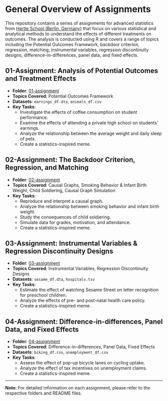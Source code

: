 

# General Overview of Assignments

This repository contains a series of assignments for advanced statistics from [Hertie School (Berlin, Germany)](https://www.hertie-school.org/en/mpp) that focus on various statistical and analytical methods to understand the effects of different treatments on outcomes. The analysis is conducted using R and covers a range of topics including the Potential Outcomes Framework, backdoor criterion, regression, matching, instrumental variables, regression discontinuity designs, difference-in-differences, panel data, and fixed effects.

## 01-Assignment: Analysis of Potential Outcomes and Treatment Effects

- **Folder**: [01-assignment](./01-assignment)
- **Topics Covered**: Potential Outcomes Framework
- **Datasets**: `earnings_df.dta`, `animals_df.csv`
- **Key Tasks**:
  - Investigate the effects of coffee consumption on student performance.
  - Examine the effects of attending a private high school on students' earnings.
  - Analyze the relationship between the average weight and daily sleep of pets.
  - Create a statistics-inspired meme.

## 02-Assignment: The Backdoor Criterion, Regression, and Matching

- **Folder**: [02-assignment](./02-assignment)
- **Topics Covered**: Causal Graphs, Smoking Behavior & Infant Birth Weight, Child Soldiering, Causal Graph Simulation
- **Key Tasks**:
  - Reproduce and interpret a causal graph.
  - Analyze the relationship between smoking behavior and infant birth weight.
  - Study the consequences of child soldiering.
  - Simulate data for grades, motivation, and attendance.
  - Create a statistics-inspired meme.

## 03-Assignment: Instrumental Variables & Regression Discontinuity Designs

- **Folder**: [03-assignment](./03-assignment)
- **Topics Covered**: Instrumental Variables, Regression Discontinuity Designs
- **Datasets**: `sesame_df.dta`, `hospitals.tsv`
- **Key Tasks**:
  - Estimate the effect of watching Sesame Street on letter recognition for preschool children.
  - Analyze the effects of pre- and post-natal health care policy.
  - Create a statistics-inspired meme.

## 04-Assignment: Difference-in-differences, Panel Data, and Fixed Effects

- **Folder**: [04-assignment](./04-assignment)
- **Topics Covered**: Difference-in-differences, Panel Data, Fixed Effects
- **Datasets**: `biking_df.csv`, `unemployment_df.csv`
- **Key Tasks**:
  - Assess the effect of pop-up bicycle lanes on cycling uptake.
  - Analyze the effect of tax incentives on unemployment claims.
  - Create a statistics-inspired meme.

---

**Note**: For detailed information on each assignment, please refer to the respective folders and README files.
